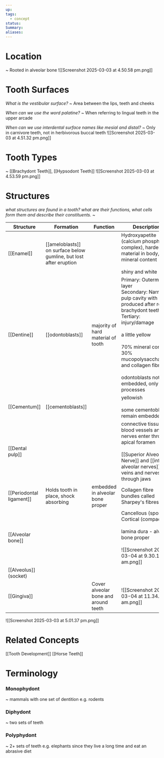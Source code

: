 ```yaml
---
up: 
tags:
  - concept
status: 
Summary:
aliases:
---
```

# Location
~
Rooted in alveolar bone
![[Screenshot 2025-03-03 at 4.50.58 pm.png]]

# Tooth Surfaces
*What is the vestibular surface?*
~ 
Area between the lips, teeth and cheeks

*When can we use the word palatine?*
~
When referring to lingual teeth in the upper arcade

*When can we use interdental surface names like mesial and distal?*
~
Only in carnivore teeth, not in herbivorous buccal teeth
![[Screenshot 2025-03-03 at 4.51.32 pm.png]]

# Tooth Types
~
[[Brachydont Teeth]], [[Hypsodont Teeth]]
![[Screenshot 2025-03-03 at 4.53.59 pm.png]]
# Structures
*what structures are found in a tooth?* *what are their functions, what cells form them and describe their constituents.*
~

| Structure                | Formation                                                         | Function                             | Description                                                                                                                                                                                                                                                                               |
| ------------------------ | ----------------------------------------------------------------- | ------------------------------------ | ----------------------------------------------------------------------------------------------------------------------------------------------------------------------------------------------------------------------------------------------------------------------------------------- |
| [[Enamel]]               | [[ameloblasts]] on surface below gumline, but lost after eruption |                                      | Hydroxyapetite (calcium phosphate complex), hardest material in body, 97% mineral content<br><br>shiny and white                                                                                                                                                                          |
| [[Dentine]]              | [[odontoblasts]]                                                  | majority of hard material of tooth   | Primary: Outermost layer<br>Secondary: Narrows pulp cavity with age. produced after root in brachydont teeth<br>Tertiary: injury/damage<br><br>a little yellow<br><br>70% mineral conent 30% mucopolysaccharides and collagen fibres<br><br>odontoblasts not embedded, only its processes |
| [[Cementum]]             | [[cementoblasts]]                                                 |                                      | yellowish<br><br>some cementoblasts remain embedded                                                                                                                                                                                                                                       |
| [[Dental pulp]]          |                                                                   |                                      | connective tissue<br>blood vessels and nerves enter through apical foramen<br><br>[[Superior Alveolar Nerve]] and [[inferior alveolar nerves]], veins and nerves through jaws                                                                                                             |
| [[Periodontal ligament]] | Holds tooth in place, shock absorbing                             | embedded in alveolar bone proper     | Collagen fibre bundles called Sharpey's fibres                                                                                                                                                                                                                                            |
| [[Alveolar bone]]        |                                                                   |                                      | Cancellous (spongy)<br>Cortical (compact)<br><br>lamina dura - alveolar bone proper<br><br>![[Screenshot 2025-03-04 at 9.30.18 am.png]]<br>                                                                                                                                               |
| [[Alveolus]] (socket)    |                                                                   |                                      |                                                                                                                                                                                                                                                                                           |
| [[Gingiva]]              |                                                                   | Cover alveolar bone and around teeth | ![[Screenshot 2025-03-04 at 11.34.20 am.png]]                                                                                                                                                                                                                                             |

![[Screenshot 2025-03-03 at 5.01.37 pm.png]]

# Related Concepts
[[Tooth Development]]
[[Horse Teeth]]

# Terminology
### Monophydont
~
mammals with one set of dentition
e.g. rodents

### Diphydont
~
two sets of teeth
### Polyphydont
~
2+ sets of teeth 
e.g. elephants since they live a long time and eat an abrasive diet
